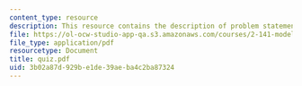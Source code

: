 ```yaml
---
content_type: resource
description: This resource contains the description of problem statements.
file: https://ol-ocw-studio-app-qa.s3.amazonaws.com/courses/2-141-modeling-and-simulation-of-dynamic-systems-fall-2006/3b02a87d929be1de39aeba4c2ba87324_quiz.pdf
file_type: application/pdf
resourcetype: Document
title: quiz.pdf
uid: 3b02a87d-929b-e1de-39ae-ba4c2ba87324
---
```

